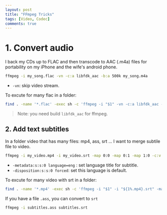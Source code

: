 ```yaml
---
layout: post
title: "FFmpeg Tricks"
tags: [Video, Codec]
comments: true
---
```


# 1. Convert audio

I back my CDs up to FLAC and then transcode to AAC (.m4a) files for portability on my iPhone and the wife's android phone.

```bash
ffmpeg -i my_song.flac -vn -c:a libfdk_aac -b:a 500k my_song.m4a
```

- `-vn`: skip video stream.

To excute for many flac in a folder:

```bash
find . -name '*.flac' -exec sh -c 'ffmpeg -i "$1" -vn -c:a libfdk_aac -b:a 500k "${1%.flac}.m4a"' _ {} \;
```

> Note: you need build `libfdk_aac` for ffmpeg.

## 2. Add text subtitles

In a folder video that has many files: mp4, ass, srt ... I want to merge subtile file to video. 

```bash
ffmpeg -i my_video.mp4 -i my_video.srt -map 0:0 -map 0:1 -map 1:0 -c:v copy -c:a copy -c:s mov_text -metadata:s:s:0 language=eng my_video_sub.mp4
```

- `-metadata:s:s:0 language=eng` : set language title for subtitle.
- `-disposition:s:s:0 forced`: set this language is default.

To excute for many video with srt in a folder:

```bash
find . -name '*.mp4' -exec sh -c 'ffmpeg -i "$1" -i "${1%.mp4}.srt" -map 0:0 -map 0:1 -map 1:0 -c:v copy -c:a copy -c:s mov_text -metadata:s:s:0 language=eng "${1%.mp4}_sub.mp4"' _ {} \;
```

If you have a file `.ass`, you can convert to `srt`

```bash
ffmpeg -i subtitles.ass subtitles.srt
```